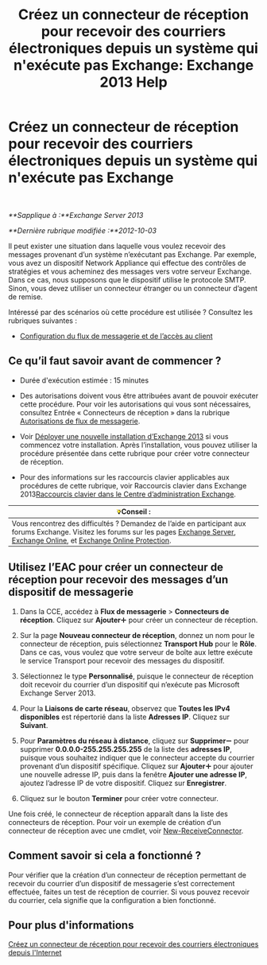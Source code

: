 ﻿---
title: "Créez un connecteur de réception pour recevoir des courriers électroniques depuis un système qui n'exécute pas Exchange: Exchange 2013 Help"
TOCTitle: Créez un connecteur de réception pour recevoir des courriers électroniques depuis un système qui n'exécute pas Exchange
ms:assetid: 85f0864a-6502-49db-8804-16755a7292b4
ms:mtpsurl: https://technet.microsoft.com/fr-fr/library/JJ657467(v=EXCHG.150)
ms:contentKeyID: 50478614
ms.date: 04/24/2018
mtps_version: v=EXCHG.150
ms.translationtype: HT
---

# Créez un connecteur de réception pour recevoir des courriers électroniques depuis un système qui n'exécute pas Exchange

 

_**Sapplique à :**Exchange Server 2013_

_**Dernière rubrique modifiée :**2012-10-03_

Il peut exister une situation dans laquelle vous voulez recevoir des messages provenant d’un système n’exécutant pas Exchange. Par exemple, vous avez un dispositif Network Appliance qui effectue des contrôles de stratégies et vous acheminez des messages vers votre serveur Exchange. Dans ce cas, nous supposons que le dispositif utilise le protocole SMTP. Sinon, vous devez utiliser un connecteur étranger ou un connecteur d’agent de remise.

Intéressé par des scénarios où cette procédure est utilisée ? Consultez les rubriques suivantes :

  - [Configuration du flux de messagerie et de l’accès au client](configure-mail-flow-and-client-access-exchange-2013-help.md)

## Ce qu’il faut savoir avant de commencer ?

  - Durée d'exécution estimée : 15 minutes

  - Des autorisations doivent vous être attribuées avant de pouvoir exécuter cette procédure. Pour voir les autorisations qui vous sont nécessaires, consultez Entrée « Connecteurs de réception » dans la rubrique [Autorisations de flux de messagerie](mail-flow-permissions-exchange-2013-help.md).

  - Voir [Déployer une nouvelle installation d’Exchange 2013](deploy-a-new-installation-of-exchange-2013-exchange-2013-help.md) si vous commencez votre installation. Après l’installation, vous pouvez utiliser la procédure présentée dans cette rubrique pour créer votre connecteur de réception.

  - Pour des informations sur les raccourcis clavier applicables aux procédures de cette rubrique, voir Raccourcis clavier dans Exchange 2013[Raccourcis clavier dans le Centre d’administration Exchange](keyboard-shortcuts-in-the-exchange-admin-center-exchange-online-protection-help.md).

<table>
<thead>
<tr class="header">
<th><img src="images/Bb125224.tip(EXCHG.150).gif" title="Conseil" alt="Conseil" />Conseil :</th>
</tr>
</thead>
<tbody>
<tr class="odd">
<td>Vous rencontrez des difficultés ? Demandez de l’aide en participant aux forums Exchange. Visitez les forums sur les pages <a href="https://go.microsoft.com/fwlink/p/?linkid=60612">Exchange Server</a>, <a href="https://go.microsoft.com/fwlink/p/?linkid=267542">Exchange Online</a>, et <a href="https://go.microsoft.com/fwlink/p/?linkid=285351">Exchange Online Protection</a>.</td>
</tr>
</tbody>
</table>


## Utilisez l’EAC pour créer un connecteur de réception pour recevoir des messages d’un dispositif de messagerie

1.  Dans la CCE, accédez à **Flux de messagerie** \> **Connecteurs de réception**. Cliquez sur **Ajouter**![Icône Ajouter](images/JJ218640.c1e75329-d6d7-4073-a27d-498590bbb558(EXCHG.150).gif "Icône Ajouter") pour créer un connecteur de réception.

2.  Sur la page **Nouveau connecteur de réception**, donnez un nom pour le connecteur de réception, puis sélectionnez **Transport Hub** pour le **Rôle**. Dans ce cas, vous voulez que votre serveur de boîte aux lettre exécute le service Transport pour recevoir des messages du dispositif.

3.  Sélectionnez le type **Personnalisé**, puisque le connecteur de réception doit recevoir du courrier d’un dispositif qui n’exécute pas Microsoft Exchange Server 2013.

4.  Pour la **Liaisons de carte réseau**, observez que **Toutes les IPv4 disponibles** est répertorié dans la liste **Adresses IP**. Cliquez sur **Suivant**.

5.  Pour **Paramètres du réseau à distance**, cliquez sur **Supprimer**![Icône Suppression](images/Dd362328.479b6ced-8d64-4277-a725-f17fea202b28(EXCHG.150).gif "Icône Suppression") pour supprimer **0.0.0.0-255.255.255.255** de la liste des **adresses IP**, puisque vous souhaitez indiquer que le connecteur accepte du courrier provenant d’un dispositif spécifique. Cliquez sur **Ajouter**![Icône Ajouter](images/JJ218640.c1e75329-d6d7-4073-a27d-498590bbb558(EXCHG.150).gif "Icône Ajouter") pour ajouter une nouvelle adresse IP, puis dans la fenêtre **Ajouter une adresse IP**, ajoutez l’adresse IP de votre dispositif. Cliquez sur **Enregistrer**.

6.  Cliquez sur le bouton **Terminer** pour créer votre connecteur.

Une fois créé, le connecteur de réception apparaît dans la liste des connecteurs de réception. Pour voir un exemple de création d’un connecteur de réception avec une cmdlet, voir [New-ReceiveConnector](https://technet.microsoft.com/fr-fr/library/bb125139\(v=exchg.150\)).

## Comment savoir si cela a fonctionné ?

Pour vérifier que la création d’un connecteur de réception permettant de recevoir du courrier d’un dispositif de messagerie s’est correctement effectuée, faites un test de réception de courrier. Si vous pouvez recevoir du courrier, cela signifie que la configuration a bien fonctionné.

## Pour plus d'informations

[Créez un connecteur de réception pour recevoir des courriers électroniques depuis l'Internet](create-a-receive-connector-to-receive-email-from-the-internet-exchange-2013-help.md)


